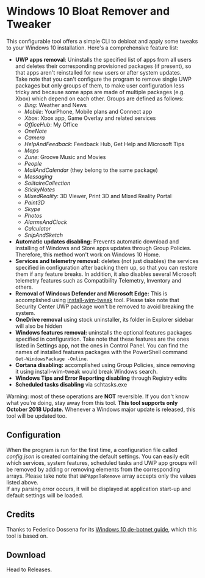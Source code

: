 ﻿# Windows 10 Bloat Remover and Tweaker
This configurable tool offers a simple CLI to debloat and apply some tweaks to your Windows 10 installation. Here's a comprehensive feature list:

* **UWP apps removal**: Uninstalls the specified list of apps from all users and deletes their corresponding provisioned packages (if present), so that apps aren't reinstalled for new users or after system updates.  
Take note that you can't configure the program to remove single UWP packages but only groups of them, to make user configuration less tricky and because some apps are made of multiple packages (e.g. Xbox) which depend on each other. Groups are defined as follows:
	* *Bing*: Weather and News
    * *Mobile*: YourPhone, Mobile plans and Connect app
    * *Xbox*: Xbox app, Game Overlay and related services
    * *OfficeHub*: My Office
    * *OneNote*
    * *Camera*
    * *HelpAndFeedback*: Feedback Hub, Get Help and Microsoft Tips
    * *Maps*
    * *Zune*: Groove Music and Movies
    * *People*
    * *MailAndCalendar* (they belong to the same package)
    * *Messaging*
    * *SolitaireCollection*
    * *StickyNotes*
    * *MixedReality*: 3D Viewer, Print 3D and Mixed Reality Portal
    * *Paint3D*
    * *Skype*
    * *Photos*
    * *AlarmsAndClock*
    * *Calculator*
    * *SnipAndSketch*
* **Automatic updates disabling:** Prevents automatic download and installing of Windows and Store apps updates through Group Policies. Therefore, this method won't work on Windows 10 Home.
* **Services and telemetry removal:** deletes (not just disables) the services specified in configuration after backing them up, so that you can restore them if any feature breaks. In addition, it also disables several Microsoft telemetry features such as Compatibility Telemetry, Inventory and others.
* **Removal of Windows Defender and Microsoft Edge:** This is accomplished using [install-wim-tweak](https://github.com/shiitake/win6x_registry_tweak) tool. Please take note that Security Center UWP package won't be removed to avoid breaking the system.
* **OneDrive removal** using stock uninstaller, its folder in Explorer sidebar will also be hidden
* **Windows features removal:** uninstalls the optional features packages specified in configuration. Take note that these features are the ones listed in Settings app, not the ones in Control Panel. You can find the names of installed features packages with the PowerShell command `Get-WindowsPackage -Online`.
* **Cortana disabling:** accomplished using Group Policies, since removing it using install-wim-tweak would break Windows search.
* **Windows Tips and Error Reporting disabling** through Registry edits
* **Scheduled tasks disabling** via schtasks.exe

Warning: most of these operations are **NOT** reversible. If you don't know what you're doing, stay away from this tool.
**This tool supports only October 2018 Update.** Whenever a Windows major update is released, this tool will be updated too.

## Configuration
When the program is run for the first time, a configuration file called *config.json* is created containing the default settings. You can easily edit which services, system features, scheduled tasks and UWP app groups will be removed by adding or removing elements from the corresponding arrays. Please take note that `UWPAppsToRemove` array accepts only the values listed above.  
If any parsing error occurs, it will be displayed at application start-up and default settings will be loaded.

## Credits
Thanks to Federico Dossena for its [Windows 10 de-botnet guide](https://github.com/adolfintel/Windows10-Privacy), which this tool is based on.

## Download
Head to Releases.